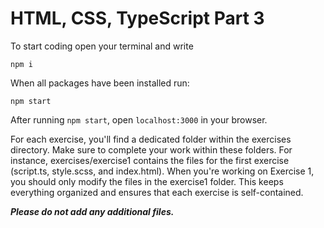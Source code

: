 # HTML, CSS, TypeScript Part 3
To start coding open your terminal and write
```
npm i
```

When all packages have been installed run:
```
npm start
```

After running `npm start`, open `localhost:3000` in your browser.

For each exercise, you'll find a dedicated folder within the exercises directory. Make sure to complete your work within these folders. For instance, exercises/exercise1 contains the files for the first exercise (script.ts, style.scss, and index.html). When you're working on Exercise 1, you should only modify the files in the exercise1 folder. This keeps everything organized and ensures that each exercise is self-contained.

***Please do not add any additional files.***
